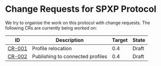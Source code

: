 # Change Requests for SPXP Protocol
We try to organise the work on this protocol with change requests. The following CRs are currently being worked on:

| ID | Description | Target | State |
|---|---|---|---|
| [CR-001](./CR-001_ProfileRelocation.md) | Profile relocation | 0.4 | Draft |
| [CR-002](./CR-002_PublishToConnectedProfile.md) | Publishing to connected profiles | 0.4 | Draft |
